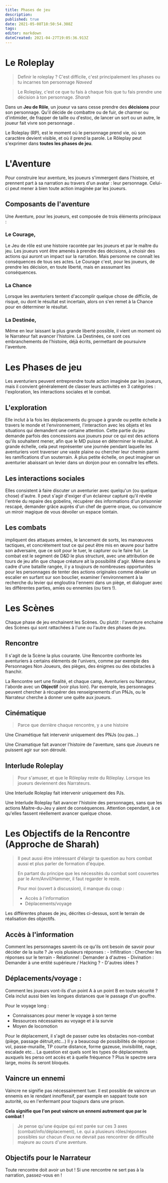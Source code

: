```yaml
---
title: Phases de jeu
description: 
published: true
date: 2021-05-08T18:50:54.308Z
tags: 
editor: markdown
dateCreated: 2021-04-27T19:05:36.913Z
---
```


# Le Roleplay

> Definir le roleplay ? C'est difficile, c'est principalement les phases ou tu incarnes ton personnage
> *_Naveed_*

> Le Roleplay, c'est ce que tu fais à chaque fois que tu fais prendre une décision à ton personnage. 
> *_Sharah_*

Dans un **Jeu de Rôle**, un joueur va sans cesse prendre des **décisions** pour son personnage. Qu'il décide de combattre ou de fuir, de charmer ou d'intimider, de frapper de taille ou d'estoc, de lancer un sort ou un autre, le joueur fait vivre son personnage . 

Le Roleplay (RP), est le moment où le personnage prend vie, où son caractère devient visible, et où il prend la parole. Le Rôleplay peut s'exprimer dans **toutes les phases de jeu**.


# L'Aventure

Pour construire leur aventure, les joueurs s'immergent dans l'histoire, et prennent part à sa narration au travers d'un avatar : leur personnage.
Celui-ci peut mener à bien toute action imaginée par les joueurs. 

## Composants de l'aventure

Une Aventure, pour les joueurs, est composée de trois éléments principaux :

### Le **Courage**,

Le Jeu de rôle est une histoire racontée par les joueurs et par le maître du jeu. Les joueurs vont être amenés à prendre des décisions, à choisir des actions qui auront un impact sur la narration. Mais personne ne connaît les conséquences de tous ses actes. Le Courage c'est, pour les joueurs, de prendre les décision, en toute liberté, mais en asssumant les conséquences.

### La **Chance**

Lorsque les aventuriers tentent d'accomplir quelque chose de difficile, de risqué, ou dont le résultat est incertain, alors on s'en remet à la Chance pour en déterminer le résultat.

### La **Destinée**,

Même en leur laissant la plus grande liberté possible, il vient un moment où le Narrateur fait avancer l'histoire. La Destinées, ce sont ces embranchements de l'histoire, déjà écrits, permettant de poursuivre l'aventure.

# Les Phases de jeu

Les aventuriers peuvent entreprendre toute action imaginée par les joueurs, mais il convient généralement de classer leurs activités en 3 catégories : l'exploration, les interactions sociales et le combat.

## L'exploration

Elle inclut à la fois les déplacements du groupe à grande ou petite échelle à travers le monde et l'environnement, l'interaction avec les objets et les situations qui demandent une certaine attention. Cette partie du jeu demande parfois des concessions aux joueurs pour ce qui est des actions qu'ils souhaitent mener, afin que le MD puisse en déterminer le résultat. À grande échelle, cela peut représenter une journée pendant laquelle les aventuriers vont traverser une vaste plaine ou chercher leur chemin parmi les ramifications d'un souterrain. À plus petite échelle, on peut imaginer un aventurier abaissant un levier dans un donjon pour en connaître les effets.

## Les interactions sociales

Elles consistent à faire discuter un aventurier avec quelqu'un (ou quelque chose) d'autre. Il peut s'agir d'exiger d'un éclaireur capturé qu'il révèle l'entrée du repaire des gobelins, récupérer des informations d'un prisonnier rescapé, demander grâce auprès d'un chef de guerre orque, ou convaincre un miroir magique de vous dévoiler un espace lointain.

## Les combats
impliquent des attaques armées, le lancement de sorts, les manœuvres tactiques, et concrètement tout ce qui peut être mis en œuvre pour battre son adversaire, que ce soit pour le tuer, le capturer ou le faire fuir. Le combat est le segment de D&D le plus structuré, avec une attribution de tours de jeu afin que chaque créature ait la possibilité d'agir. Même dans le cadre d'une bataille rangée, il y a toujours de nombreuses opportunités pour les personnages de tenter des actions originales comme dévaler un escalier en surfant sur son bouclier, examiner l'environnement à la recherche du levier qui engloutira l'ennemi dans un piège, et dialoguer avec les différentes parties, amies ou ennemies (ou tiers !).

# Les Scènes

Chaque phase de jeu enchainent les Scènes.
Ou plutôt : l'aventure enchaine des Scènes qui sont rattachées à l'une ou l'autre des phases de jeu.

## Rencontre

Il s'agit de la Scène la plus courante. Une Rencontre confronte les aventuriers à certains éléments de l'univers, comme par exemple des Personnages Non Joueurs, des pièges, des énigmes ou des obstacles à franchir.

La Rencontre sert une finalité, et chaque camp, Aventuriers ou Narrateur, l'aborde avec un **Objectif** (voir plus loin).
Par exemple, les personnages peuvent chercher à récupérer des renseignements d'un PNJs, ou le Narrateur cherche à donner une quête aux joueurs. 

## Cinématique

> Parce que derrière chaque rencontre, y a une histoire 

Une Cinamétique fait intervenir uniquement des PNJs (ou pas...)

Une Cinamatique fait avancer l'histoire de l'aventure, sans que Joueurs ne puissent agir sur son déroulé.

## Interlude Roleplay

> Pour s'amuser, et que le Rôleplay reste du Rôleplay.
> Lorsque les joueurs deviennent des Narrateurs.

Une Interlude Roleplay fait intervenir uniquement des PJs.

Une Interlude Roleplay fait avancer l'histoire des personnages, sans que les actions Maitre-du-Jeu y aient de conséquences.
Attention cependant, à ce qu'elles fassent réellement avancer quelque chose.

# Les Objectifs de la Rencontre (Approche de Sharah)

> Il peut aussi être intéressant d'élargir ta question au hors combat aussi et plus parler de formation d'équipe.
> 
> En partant du principe que les nécessités du combat sont couvertes par le Arm/Anvil/Hammer, il faut regarder le reste.
> 
> Pour moi (ouvert à discussion), il manque du coup :
>
> - Accès à l'information
> - Déplacements/voyage

Les différentes phases de jeu, décrites ci-dessus, sont le terrain de réalisation des objectifs.


## Accès à l'information

Comment les personnages savent-ils ce qu'ils ont besoin de savoir pour décider de la suite ? Je vois plusieurs réponses :
    - Infiltration : Chercher les réponses sur le terrain
    - Relationnel : Demander à d'autres
    - Divination : Demander à une entité supérieure / Hacking ?
    - D'autres idées ?

## **Déplacements/voyage :**

Comment les joueurs vont-ils d'un point A à un point B en toute sécurité ? Cela inclut aussi bien les longues distances que le passage d'un gouffre.

Pour le voyage long :

- Connaissances pour mener le voyage à son terme
- Ressources nécessaires au voyage et à la survie
- Moyen de locomotion

Pour le déplacement, il s'agit de passer outre les obstacles non-combat (piège, passage détruit,etc...) Il y a beaucoup de possibilités de réponse : vol, passe-muraille, TP courte distance, forme gazeuse, invisibilité, nage, escalade etc... La question est quels sont les types de déplacements auxquels les perso ont accès et à quelle fréquence ? Plus le spectre sera large, moins ils seront bloqués.

## Vaincre un ennemi

Vaincre ne signifie pas nécessairement tuer. Il est possible de vaincre un ennemis en le rendant innoffensif, par exemple en sappant toute son autorité, ou en l'enfermant pour toujours dans une prison.

**Cela signifie que l'on peut vaincre un ennemi autrement que par le combat !**

> Je pense qu'une équipe qui est parée sur ces 3 axes (combat/info/déplacement), i.e. qui a plusieurs rôles/réponses possibles sur chacun d'eux ne devrait pas rencontrer de difficulté majeure au cours d'une aventure.

## Objectifs pour le Narrateur

Toute rencontre doit avoir un but !
Si une rencontre ne sert pas à la narration, passez-vous en !

